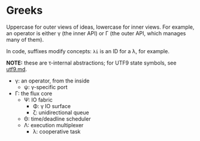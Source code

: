 # Greeks
Uppercase for outer views of ideas, lowercase for inner views. For example, an operator is either γ (the inner API) or Γ (the outer API, which manages many of them).

In code, suffixes modify concepts: `λi` is an ID for a λ, for example.

**NOTE:** these are τ-internal abstractions; for UTF9 state symbols, see [utf9.md](utf9.md).

+ γ: an operator, from the inside
  + ψ: γ-specific port
+ Γ: the flux core
  + Ψ: IO fabric
    + Φ: γ IO surface
    + ζ: unidirectional queue
  + Θ: time/deadline scheduler
  + Λ: execution multiplexer
    + λ: cooperative task

